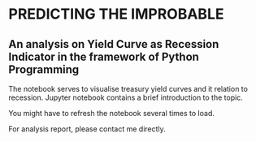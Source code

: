 # PREDICTING THE IMPROBABLE 
## An analysis on Yield Curve as Recession Indicator in the framework of Python Programming

The notebook serves to visualise treasury yield curves and it relation to recession. Jupyter notebook contains a brief introduction to the topic.

You might have to refresh the notebook several times to load.

For analysis report, please contact me directly. 

